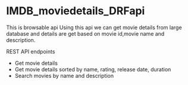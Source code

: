 # IMDB_moviedetails_DRFapi

This is browsable api Using this api we can get movie details from large database and details are get based on movie id,movie name and description.

REST API endpoints
- Get movie details
- Get movie details sorted by name, rating, release date,
  duration
- Search movies by name and description
